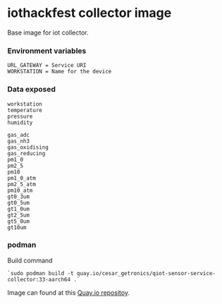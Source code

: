 # iothackfest collector image

Base image for iot collector.

### Environment variables ###

    URL_GATEWAY = Service URI
    WORKSTATION = Name for the device

### Data exposed ###

    workstation 
    temperature 
    pressure 
    humidity 
        
    gas_adc 
    gas_nh3 
    gas_oxidising 
    gas_reducing 
    pm1_0 
    pm2_5 
    pm10
    pm1_0_atm
    pm2_5_atm
    pm10_atm 
    gt0_3um 
    gt0_5um 
    gt1_0um 
    gt2_5um 
    gt5_0um 
    gt10um 

### podman ####

Build command

    `sudo podman build -t quay.io/cesar_getronics/qiot-sensor-service-collector:33-aarch64 .`


Image can found at this [Quay.io repositoy](https://quay.io/repository/cesar_getronics/qiot-sensor-service-collector).
